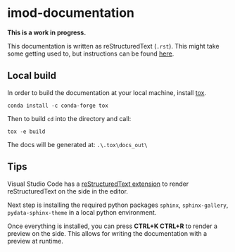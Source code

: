 
imod-documentation
==================

**This is a work in progress.**

This documentation is written as reStructuredText (`.rst`). 
This might take some getting used to, but instructions
can be found [here](https://www.sphinx-doc.org/en/master/usage/restructuredtext/basics.html). 

Local build
-----------

In order to build the documentation at your local machine,
install [tox](https://pypi.org/project/tox). 

```console
conda install -c conda-forge tox
```

Then to build `cd` into the directory and call:

```console
tox -e build
```

The docs will be generated at:
`.\.tox\docs_out\`

Tips
----
Visual Studio Code has a 
[reStructuredText extension](https://marketplace.visualstudio.com/items?itemName=lextudio.restructuredtext) 
to render reStructuredText on the side in the editor.

Next step is installing the required python packages 
`sphinx`, `sphinx-gallery`, `pydata-sphinx-theme` 
in a local python environment.

Once everything is installed, 
you can press **CTRL+K CTRL+R** to render a 
preview on the side. This allows for writing the documentation with a preview at runtime.
